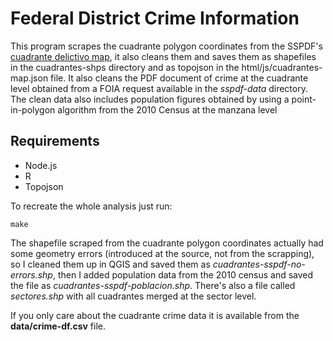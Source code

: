 Federal District Crime Information
===================================

This program scrapes the cuadrante polygon coordinates from the SSPDF's [cuadrante delictivo map](http://201.144.220.174/pid/gps/cuadrantesWeb.php?delegacionsx=10), it also cleans them and saves them as shapefiles in the cuadrantes-shps directory and as topojson in the html/js/cuadrantes-map.json file. It also cleans the PDF document of crime at the cuadrante level obtained from a FOIA request available in the _sspdf-data_ directory. The clean data also includes population figures obtained by using a point-in-polygon algorithm from the 2010 Census at the manzana level

Requirements
-----------------

* Node.js
* R
* Topojson

To recreate the whole analysis just run:

```
make
```

The shapefile scraped from the cuadrante polygon coordinates actually had some geometry errors (introduced at the source, not from the scrapping), so I cleaned them up in QGIS and saved them as _cuadrantes-sspdf-no-errors.shp_, then I added population data from the 2010 census and saved the file as _cuadrantes-sspdf-poblacion.shp_. There's also a file called _sectores.shp_ with all cuadrantes merged at the sector level.

If you only care about the cuadrante crime data it is available from the __data/crime-df.csv__ file.

